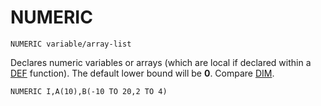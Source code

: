 # NUMERIC

`NUMERIC variable/array-list`

Declares numeric variables or arrays (which are local if declared within a [DEF](man_cs-def.md) function). The default lower bound will be **0**. Compare [DIM](man_cs-dim.md).

`NUMERIC I,A(10),B(-10 TO 20,2 TO 4)`
